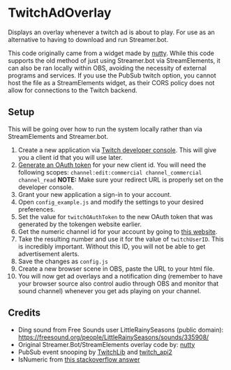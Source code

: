 # TwitchAdOverlay
Displays an overlay whenever a twitch ad is about to play. For use as an alternative to having to download and run Streamer.bot.

This code originally came from a widget made by [nutty](https://www.youtube.com/watch?v=e5B7ZNGtkac). While this code supports the old method of just using Streamer.bot via StreamElements, it can also be ran locally within OBS, avoiding the necessity of external programs and services. If you use the PubSub twitch option, you cannot host the file as a StreamElements widget, as their CORS policy does not allow for connections to the Twitch backend.

## Setup

This will be going over how to run the system locally rather than via StreamElements and Streamer.bot.

1. Create a new application via [Twitch developer console](https://dev.twitch.tv/console). This will give you a client id that you will use later.
2. [Generate an OAuth token](https://twitchapps.com/tokengen/) for your new client id. You will need the following scopes: `channel:edit:commercial channel_commercial channel_read`
  **NOTE:** Make sure your redirect URL is properly set on the developer console.
4. Grant your new application a sign-in to your account.
5. Open `config_example.js` and modify the settings to your desired preferences.
6. Set the value for `twitchOAuthToken` to the new OAuth token that was generated by the tokengen website earlier.
7. Get the numeric channel id for your account by going to [this website](https://streamscharts.com/tools/convert-username).
8. Take the resulting number and use it for the value of `twitchUserID`. This is incredibly important. Without this ID, you will not be able to get advertisement alerts.
9. Save the changes as `config.js`
10. Create a new browser scene in OBS, paste the URL to your html file.
11. You will now get ad overlays and a notification ding (remember to have your browser source also control audio through OBS and monitor that sound channel) whenever you get ads playing on your channel.


## Credits

* Ding sound from Free Sounds user LittleRainySeasons (public domain): https://freesound.org/people/LittleRainySeasons/sounds/335908/
* Original Streamer.Bot/StreamElements overlay code by: [nutty](https://www.youtube.com/@nuttylmao)
* PubSub event snooping by [TwitchLib](https://github.com/TwitchLib/TwitchLib.PubSub/blob/master/TwitchLib.PubSub/Models/Responses/Messages/VideoPlayback.cs#L12) and [twitch_api2](https://docs.rs/twitch_api2/0.6.1/src/twitch_api2/pubsub/video_playback.rs.html#14-17)
* IsNumeric from [this stackoverflow answer](https://stackoverflow.com/a/175787)

